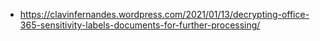 * https://clavinfernandes.wordpress.com/2021/01/13/decrypting-office-365-sensitivity-labels-documents-for-further-processing/